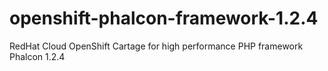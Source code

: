 openshift-phalcon-framework-1.2.4
=================================

RedHat Cloud OpenShift Cartage for high performance PHP framework Phalcon 1.2.4
